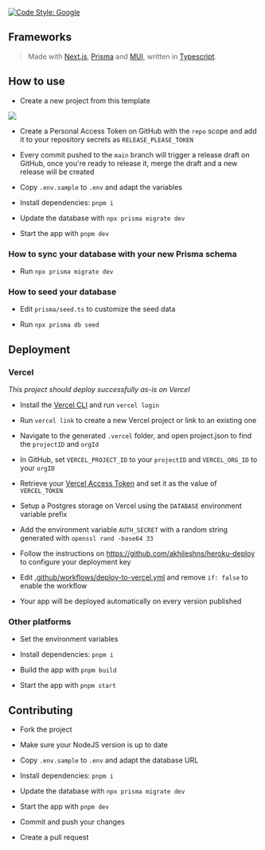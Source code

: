 [![Code Style: Google](https://img.shields.io/badge/code%20style-google-blueviolet.svg)](https://github.com/google/gts)

## Frameworks

> Made with [Next.js](https://nextjs.org/), [Prisma](https://www.prisma.io/) and [MUI](https://mui.com/), written in [Typescript](https://www.typescriptlang.org/).

## How to use

- Create a new project from this template

![](https://i.imgur.com/Hc0JsXs.png)

- Create a Personal Access Token on GitHub with the `repo` scope and add it to your repository secrets as `RELEASE_PLEASE_TOKEN`

- Every commit pushed to the `main` branch will trigger a release draft on GitHub, once you're ready to release it, merge the draft and a new release will be created

- Copy `.env.sample` to `.env` and adapt the variables

- Install dependencies: `pnpm i`

- Update the database with `npx prisma migrate dev`

- Start the app with `pnpm dev`

### How to sync your database with your new Prisma schema

- Run `npx prisma migrate dev`

### How to seed your database

- Edit `prisma/seed.ts` to customize the seed data

- Run `npx prisma db seed`

## Deployment

### Vercel

*This project should deploy successfully as-is on Vercel*

- Install the [Vercel CLI](https://vercel.com/cli) and run `vercel login`

- Run `vercel link` to create a new Vercel project or link to an existing one

- Navigate to the generated `.vercel` folder, and open project.json to find the `projectID` and `orgId`

- In GitHub, set `VERCEL_PROJECT_ID` to your `projectID` and `VERCEL_ORG_ID` to your `orgID`

- Retrieve your [Vercel Access Token](https://vercel.com/guides/how-do-i-use-a-vercel-api-access-token) and set it as the value of `VERCEL_TOKEN`

- Setup a Postgres storage on Vercel using the `DATABASE` environment variable prefix

<!-- - Add the environment variable `AUTH_URL` with the URL of your app -->

- Add the environment variable `AUTH_SECRET` with a random string generated with `openssl rand -base64 33`

- Follow the instructions on https://github.com/akhileshns/heroku-deploy to configure your deployment key

- Edit [.github/workflows/deploy-to-vercel.yml](.github/workflows/deploy-to-vercel.yml) and remove `if: false` to enable the workflow

- Your app will be deployed automatically on every version published

### Other platforms

- Set the environment variables

- Install dependencies: `pnpm i`

- Build the app with `pnpm build`

- Start the app with `pnpm start`

## Contributing

- Fork the project

- Make sure your NodeJS version is up to date

- Copy `.env.sample` to `.env` and adapt the database URL

- Install dependencies: `pnpm i`

- Update the database with `npx prisma migrate dev`

- Start the app with `pnpm dev`

- Commit and push your changes

- Create a pull request
